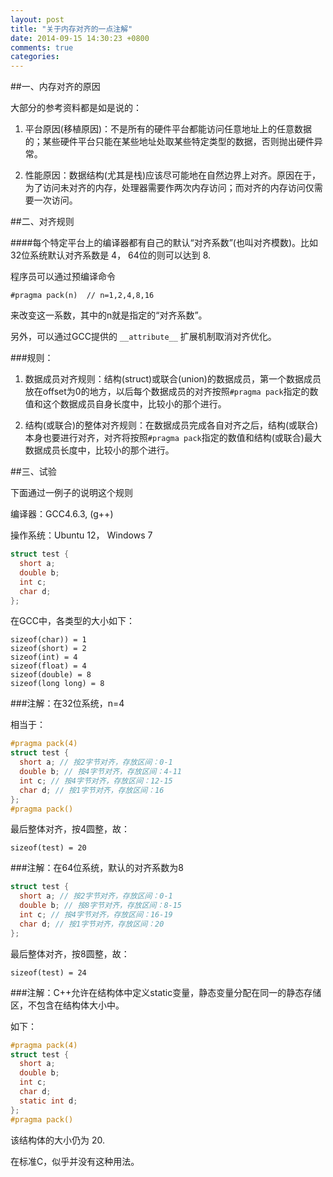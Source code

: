 ```yaml
---
layout: post
title: "关于内存对齐的一点注解"
date: 2014-09-15 14:30:23 +0800
comments: true
categories: 
---
```


##一、内存对齐的原因

大部分的参考资料都是如是说的：

1. 平台原因(移植原因)：不是所有的硬件平台都能访问任意地址上的任意数据的；某些硬件平台只能在某些地址处取某些特定类型的数据，否则抛出硬件异常。

2. 性能原因：数据结构(尤其是栈)应该尽可能地在自然边界上对齐。原因在于，为了访问未对齐的内存，处理器需要作两次内存访问；而对齐的内存访问仅需要一次访问。

##二、对齐规则

####每个特定平台上的编译器都有自己的默认“对齐系数”(也叫对齐模数)。比如32位系统默认对齐系数是 4， 64位的则可以达到 8.

<!-- more -->

程序员可以通过预编译命令

    #pragma pack(n)  // n=1,2,4,8,16

来改变这一系数，其中的n就是指定的“对齐系数”。

另外，可以通过GCC提供的 `__attribute__` 扩展机制取消对齐优化。

###规则：

1. 数据成员对齐规则：结构(struct)或联合(union)的数据成员，第一个数据成员放在offset为0的地方，以后每个数据成员的对齐按照`#pragma pack`指定的数值和这个数据成员自身长度中，比较小的那个进行。

2. 结构(或联合)的整体对齐规则：在数据成员完成各自对齐之后，结构(或联合)本身也要进行对齐，对齐将按照`#pragma pack`指定的数值和结构(或联合)最大数据成员长度中，比较小的那个进行。


##三、试验

下面通过一例子的说明这个规则

编译器：GCC4.6.3, (g++)

操作系统：Ubuntu 12， Windows 7

```c
struct test {
  short a;
  double b;
  int c;
  char d;
};
```

在GCC中，各类型的大小如下：
  
    sizeof(char)) = 1
    sizeof(short) = 2
    sizeof(int) = 4
    sizeof(float) = 4
    sizeof(double) = 8
    sizeof(long long) = 8

###注解：在32位系统，n=4

相当于：

```c
#pragma pack(4)
struct test {
  short a; // 按2字节对齐，存放区间：0-1
  double b; // 按4字节对齐，存放区间：4-11
  int c; // 按4字节对齐，存放区间：12-15
  char d; // 按1字节对齐，存放区间：16
};
#pragma pack()
```

最后整体对齐，按4圆整，故：

    sizeof(test) = 20 

###注解：在64位系统，默认的对齐系数为8

```c
struct test {
  short a; // 按2字节对齐，存放区间：0-1
  double b; // 按8字节对齐，存放区间：8-15
  int c; // 按4字节对齐，存放区间：16-19
  char d; // 按1字节对齐，存放区间：20
};
```

最后整体对齐，按8圆整，故：

    sizeof(test) = 24 


###注解：C++允许在结构体中定义static变量，静态变量分配在同一的静态存储区，不包含在结构体大小中。

如下：

```c
#pragma pack(4)
struct test {
  short a;
  double b;
  int c;
  char d;
  static int d;
};
#pragma pack()
```

该结构体的大小仍为 20.

在标准C，似乎并没有这种用法。
